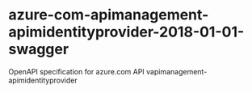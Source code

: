 # azure-com-apimanagement-apimidentityprovider-2018-01-01-swagger
OpenAPI specification for azure.com API vapimanagement-apimidentityprovider
